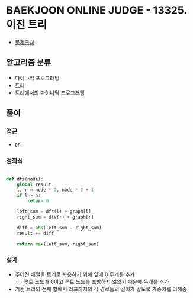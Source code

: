 # BAEKJOON ONLINE JUDGE - 13325. 이진 트리

- [문제출처](https://www.acmicpc.net/problem/13325 '13325. 이진 트리')

## 알고리즘 분류

- 다이나믹 프로그래밍
- 트리
- 트리에서의 다이나믹 프로그래밍

## 풀이

### 접근

- `DP`

### 점화식

```python

def dfs(node):
    global result
    l, r = node * 2, node * 2 + 1
    if l > n:
        return 0

    left_sum = dfs(l) + graph[l]
    right_sum = dfs(r) + graph[r]

    diff = abs(left_sum - right_sum)
    result += diff

    return max(left_sum, right_sum)

```

### 설계

- 주어진 배열을 트리로 사용하기 위해 앞에 0 두개를 추가
  - 루트 노드가 0이고 루트 노드를 포함하지 않았기 때문에 두개를 추가
- 기존 트리의 전체 합에서 리프까지의 각 경로들의 길이가 같도록 가중치를 더해줌
